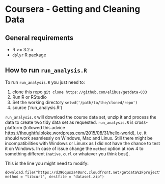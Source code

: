 # Coursera - Getting and Cleaning Data

## General requirements
 - R >= 3.2.x
 - `dplyr` R package

## How to run `run_analysis.R`

To run `run_analysis.R` you just need to:
 1. clone this repo `git clone https://github.com/elibus/getdata-033`
 2. Run R or RStudio
 3. Set the working directory `setwd('/path/to/the/cloned/repo')`
 4. source ('run_analysis.R')

`run_analysis.R` will download the course data set, unzip it and process the data to create two tidy data set as requested.
`run_analysis.R` is cross-platform (followed this advice https://thoughtfulbloke.wordpress.com/2015/08/31/hello-world), i.e. it should work seamlessly on Windows, Mac and Linux. Still there might be incompatibilities with Windows or Linunx as I did not have the chance to test it on Windows. In case of issue change the `method` option at row 4 to something different (`native`, `curl` or whatever you think best).

This is the line you might need to modify:

    download.file("https://d396qusza40orc.cloudfront.net/getdata%2Fprojectfiles%2FUCI%20HAR%20Dataset.zip", method = "libcurl", destfile = "dataset.zip")
